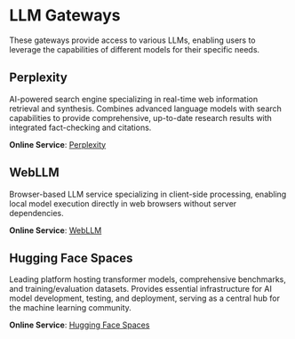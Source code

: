 # LLM Gateways

These gateways provide access to various LLMs, enabling users to leverage the capabilities of different models for their specific needs.

## Perplexity

AI-powered search engine specializing in real-time web information retrieval and synthesis. Combines advanced language models with search capabilities to provide comprehensive, up-to-date research results with integrated fact-checking and citations.

**Online Service**: [Perplexity](https://www.perplexity.ai/)

## WebLLM

Browser-based LLM service specializing in client-side processing, enabling local model execution directly in web browsers without server dependencies.

**Online Service**: [WebLLM](https://chat.webllm.ai/)

## Hugging Face Spaces

Leading platform hosting transformer models, comprehensive benchmarks, and training/evaluation datasets. Provides essential infrastructure for AI model development, testing, and deployment, serving as a central hub for the machine learning community.

**Online Service**: [Hugging Face Spaces](https://huggingface.co/spaces)
